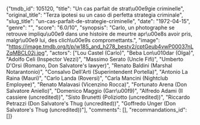 {"tmdb_id": 105120, "title": "Un cas parfait de strat\u00e9gie criminelle", "original_title": "Terza ipotesi su un caso di perfetta strategia criminale", "slug_title": "un-cas-parfait-de-strategie-criminelle", "date": "1972-04-15", "genre": "", "score": "6.0/10", "synopsis": "Carlo, un photographe se retrouve  impliqu\u00e9 dans une histoire de meurtre apr\u00e8s avoir pris, malgr\u00e9 lui, des clich\u00e9s compromettants.", "image": "https://image.tmdb.org/t/p/w185_and_h278_bestv2/cptGeub4vwP00037nLZqMBCL02j.jpg", "actors": ["Lou Castel (Carlo)", "Beba Lon\u010dar (Olga)", "Adolfo Celi (Inspector Vezzi)", "Massimo Serato (Uncle Fifi)", "Umberto D'Orsi (Romano, Don Salvatore's lawyer)", "Renato Baldini (Marshal Notarantonio)", "Consalvo Dell'Arti (Superintendent Portella)", "Antonio La Raina (Mauri)", "Carlo Landa (Roversi)", "Carla Mancini (Nightclub Employee)", "Renato Malavasi (Vicenzino Rocca)", "Fortunato Arena (Don Salvatore Aniello)", "Domenico Maggio (Garr\u00f9)", "Alfredo Adami (Il cassiere (uncredited))", "Sisto Brunetti (Poliziotto (uncredited))", "Riccardo Petrazzi (Don Salvatore's Thug (uncredited))", "Goffredo Unger (Don Salvatore's Thug (uncredited))"], "comments": [], "recommandations_id": []}